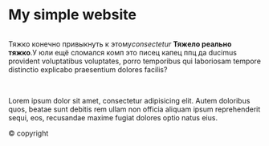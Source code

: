 <!DOCTYPE html>
<html lang="en">

<head>
    <meta charset="UTF-8">
    <meta name="viewport" content="width=device-width, initial-scale=1.0">
    <title>Document</title>
    <link rel="stylesheet" href="style.css">
</head>

<body>
    <!-- h1+img+p>lorem^div.align-center>img.car*5^p>lorem^ -->
    <h1>My simple website</h1>
    <img src="./img/sunset.jpg" alt="">
    <p>Тяжко конечно привыкнуть к этому<em>consectetur</em> <strong>Тяжело реально тяжко</strong>.У юли ещё сломался
        комп
        это писец
        капец
        ппц
        да ducimus provident voluptatibus voluptates, porro temporibus qui laboriosam tempore distinctio explicabo
        praesentium dolores facilis?</p>
    <div class="align-center">
        <img src="./img/car01.jpg" alt="" class="car">
        <img src="./img/car02.jpg" alt="" class="car">
        <img src="./img/car03.jpg" alt="" class="car">
        <img src="./img/car04.jpg" alt="" class="car">
        <img src="./img/car05.jpg" alt="" class="car">
    </div>
    <p>Lorem ipsum dolor sit amet, consectetur adipisicing elit. Autem doloribus quos, beatae sunt debitis rem ullam non
        officia aliquam ipsum reprehenderit sequi, eos, recusandae maxime fugiat dolores optio natus eius.</p>
    <footer>&copy; copyright</footer>
</body>

</html>
